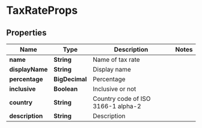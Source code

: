 

# TaxRateProps


## Properties

| Name | Type | Description | Notes |
|------------ | ------------- | ------------- | -------------|
|**name** | **String** | Name of tax rate |  |
|**displayName** | **String** | Display name |  |
|**percentage** | **BigDecimal** | Percentage |  |
|**inclusive** | **Boolean** | Inclusive or not |  |
|**country** | **String** | Country code of ISO 3166-1 alpha-2 |  |
|**description** | **String** | Description |  |




